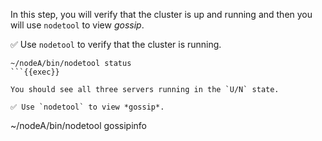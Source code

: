 In this step, you will verify that the cluster is up and running and then you will use `nodetool` to view *gossip*. 

✅ Use `nodetool` to verify that the cluster is running.
```
~/nodeA/bin/nodetool status
```{{exec}}

You should see all three servers running in the `U/N` state.

✅ Use `nodetool` to view *gossip*.
```
~/nodeA/bin/nodetool gossipinfo
```{{exec}}
